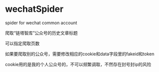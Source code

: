 # wechatSpider
spider for wechat common account

爬取“链塔智库”公众号的历史文章标题

可以指定爬取页数

如果要爬取别的公众号，需要修改相应的cookie和data字段里的fakeid和token

cookie用的是我的个人公众号的，不可以频繁调取，不然存在封号封ip的风险
